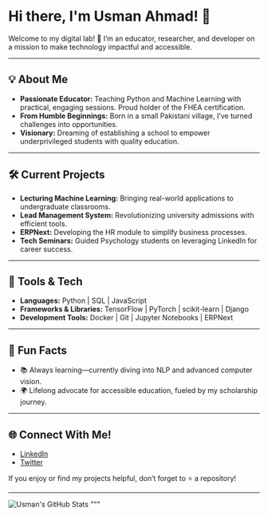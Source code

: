 # Hi there, I'm Usman Ahmad! 👋

Welcome to my digital lab! 🚀 I’m an educator, researcher, and developer on a mission to make technology impactful and accessible.

---

## 💡 About Me
- **Passionate Educator:** Teaching Python and Machine Learning with practical, engaging sessions. Proud holder of the FHEA certification.
- **From Humble Beginnings:** Born in a small Pakistani village, I’ve turned challenges into opportunities.
- **Visionary:** Dreaming of establishing a school to empower underprivileged students with quality education.

---

## 🛠️ Current Projects
- **Lecturing Machine Learning:** Bringing real-world applications to undergraduate classrooms.
- **Lead Management System:** Revolutionizing university admissions with efficient tools.
- **ERPNext:** Developing the HR module to simplify business processes.
- **Tech Seminars:** Guided Psychology students on leveraging LinkedIn for career success.

---

## 🧰 Tools & Tech
- **Languages:** Python | SQL | JavaScript  
- **Frameworks & Libraries:** TensorFlow | PyTorch | scikit-learn | Django  
- **Development Tools:** Docker | Git | Jupyter Notebooks | ERPNext  

---

## 🌱 Fun Facts
- 📚 Always learning—currently diving into NLP and advanced computer vision.  
- 🌍 Lifelong advocate for accessible education, fueled by my scholarship journey.  


---

## 🌐 Connect With Me!
- [LinkedIn](https://www.linkedin.com/in/usman-ahmad-fhea-mscs-005837140/)  
- [Twitter](https://x.com/usmanahmaad50)  

If you enjoy or find my projects helpful, don’t forget to ⭐️ a repository!

---

![Usman's GitHub Stats](https://github-readme-stats.vercel.app/api?username=usmanahmad11&show_icons=true&theme=radical)
"""



